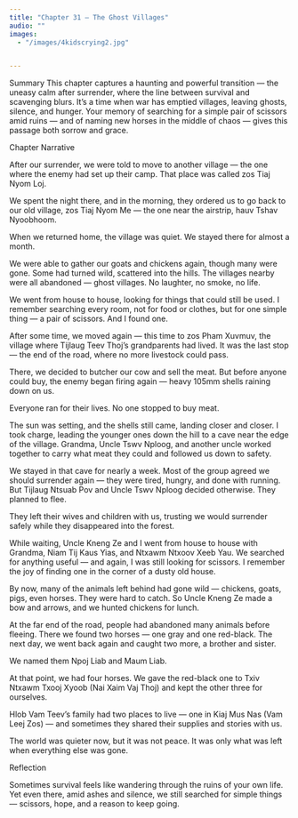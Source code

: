 ```yaml
---
title: "Chapter 31 — The Ghost Villages"
audio: ""
images:
  - "/images/4kidscrying2.jpg"


---
```

Summary
This chapter captures a haunting and powerful transition — the uneasy calm after surrender, where the line between survival and scavenging blurs. It’s a time when war has emptied villages, leaving ghosts, silence, and hunger.
Your memory of searching for a simple pair of scissors amid ruins — and of naming new horses in the middle of chaos — gives this passage both sorrow and grace.

Chapter Narrative

After our surrender, we were told to move to another village — the one where the enemy had set up their camp. That place was called zos Tiaj Nyom Loj.

We spent the night there, and in the morning, they ordered us to go back to our old village, zos Tiaj Nyom Me — the one near the airstrip, hauv Tshav Nyoobhoom.

When we returned home, the village was quiet. We stayed there for almost a month.

We were able to gather our goats and chickens again, though many were gone. Some had turned wild, scattered into the hills. The villages nearby were all abandoned — ghost villages. No laughter, no smoke, no life.

We went from house to house, looking for things that could still be used. I remember searching every room, not for food or clothes, but for one simple thing — a pair of scissors.
And I found one.

After some time, we moved again — this time to zos Pham Xuvmuv, the village where Tijlaug Teev Thoj’s grandparents had lived. It was the last stop — the end of the road, where no more livestock could pass.

There, we decided to butcher our cow and sell the meat. But before anyone could buy, the enemy began firing again — heavy 105mm shells raining down on us.

Everyone ran for their lives.
No one stopped to buy meat.

The sun was setting, and the shells still came, landing closer and closer. I took charge, leading the younger ones down the hill to a cave near the edge of the village.
Grandma, Uncle Tswv Nploog, and another uncle worked together to carry what meat they could and followed us down to safety.

We stayed in that cave for nearly a week.
Most of the group agreed we should surrender again — they were tired, hungry, and done with running.
But Tijlaug Ntsuab Pov and Uncle Tswv Nploog decided otherwise.
They planned to flee.

They left their wives and children with us, trusting we would surrender safely while they disappeared into the forest.

While waiting, Uncle Kneng Ze and I went from house to house with Grandma, Niam Tij Kaus Yias, and Ntxawm Ntxoov Xeeb Yau. We searched for anything useful — and again, I was still looking for scissors. I remember the joy of finding one in the corner of a dusty old house.

By now, many of the animals left behind had gone wild — chickens, goats, pigs, even horses. They were hard to catch.
So Uncle Kneng Ze made a bow and arrows, and we hunted chickens for lunch.

At the far end of the road, people had abandoned many animals before fleeing. There we found two horses — one gray and one red-black. The next day, we went back again and caught two more, a brother and sister.

We named them Npoj Liab and Maum Liab.

At that point, we had four horses.
We gave the red-black one to Txiv Ntxawm Txooj Xyoob (Nai Xaim Vaj Thoj) and kept the other three for ourselves.

Hlob Vam Teev’s family had two places to live — one in Kiaj Mus Nas (Vam Leej Zos) — and sometimes they shared their supplies and stories with us.

The world was quieter now, but it was not peace.
It was only what was left when everything else was gone.

Reflection

Sometimes survival feels like wandering through the ruins of your own life.
Yet even there, amid ashes and silence,
we still searched for simple things — scissors, hope, and a reason to keep going.